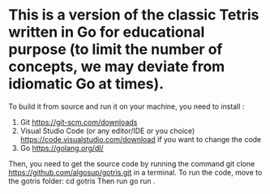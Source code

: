 # This is a version of the classic Tetris written in Go for educational purpose (to limit the number of concepts, we may deviate from idiomatic Go at times). #
To build it from source and run it on your machine, you need to install :
1) Git https://git-scm.com/downloads
2) Visual Studio Code (or any editor/IDE or you choice) https://code.visualstudio.com/download if you want to change the code
3) Go https://golang.org/dl/

Then, you need to get the source code by running the command 
    git clone https://github.com/algosup/gotris.git 
in a terminal.
To run the code, move to the gotris folder:
    cd gotris
Then run
    go run .